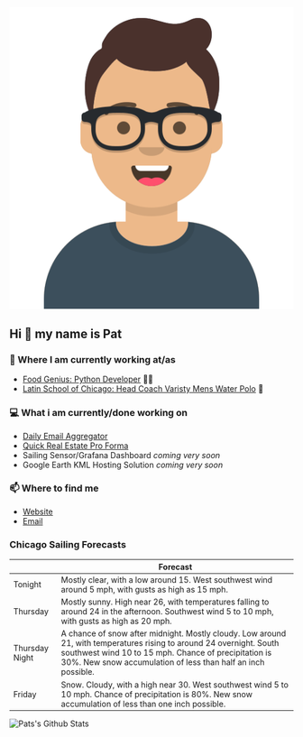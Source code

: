 [![Social banner for p-j-falconer](https://raw.githubusercontent.com/P-J-FALCONER/P-J-FALCONER/master/assets/avataaars.svg)](https://patfalconer.com/)
## Hi :wave: my name is Pat

### 💼 Where I am currently working at/as
- [Food Genius: Python Developer](https://getfoodgenius.com/) 🍔🐍
- [Latin School of Chicago: Head Coach Varisty Mens Water Polo](https://www.latinschool.org/) 🤽


### 💻 What i am currently/done working on
 - [Daily Email Aggregator](https://github.com/P-J-FALCONER/dott_daily_mail)
 - [Quick Real Estate Pro Forma](https://github.com/P-J-FALCONER/henry)
 - Sailing Sensor/Grafana Dashboard *coming very soon*
 - Google Earth KML Hosting Solution *coming very soon*

### 📫 Where to find me
 - [Website](https://patfalconer.com/)
 - [Email](mailto:patrick.j.falconer@gmail.com)


### Chicago Sailing Forecasts
|   | Forecast  |
|---|---|
| Tonight | Mostly clear, with a low around 15. West southwest wind around 5 mph, with gusts as high as 15 mph. |
| Thursday | Mostly sunny. High near 26, with temperatures falling to around 24 in the afternoon. Southwest wind 5 to 10 mph, with gusts as high as 20 mph. |
| Thursday Night | A chance of snow after midnight. Mostly cloudy. Low around 21, with temperatures rising to around 24 overnight. South southwest wind 10 to 15 mph. Chance of precipitation is 30%. New snow accumulation of less than half an inch possible. |
| Friday | Snow. Cloudy, with a high near 30. West southwest wind 5 to 10 mph. Chance of precipitation is 80%. New snow accumulation of less than one inch possible. |

![Pats's Github Stats](https://github-readme-stats.vercel.app/api?username=p-j-falconer&show_icons=true&theme=radical)
